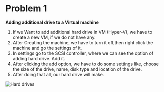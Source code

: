 # Problem 1

**Adding additional drive to a Virtual machine**


1. If we Want to add additional hard drive in VM (Hyper-V), we have to create a new VM, if we do not have any.
2. After Creating the machine, we have to turn it off,then right click the machine and go the settings of it.
3. In settings go to the SCSI controller, where we can see the option of adding hard drive. Add it.
4. After clicking the add option, we have to do some settings like, choose the size of the drive, name, disk type and location of the drive.
5. After doing that all, our hard drive will make.

![Hard drives](https://github.com/user-attachments/assets/9210f09f-ca00-4e92-ad8e-9bbc34ebe4f8)
